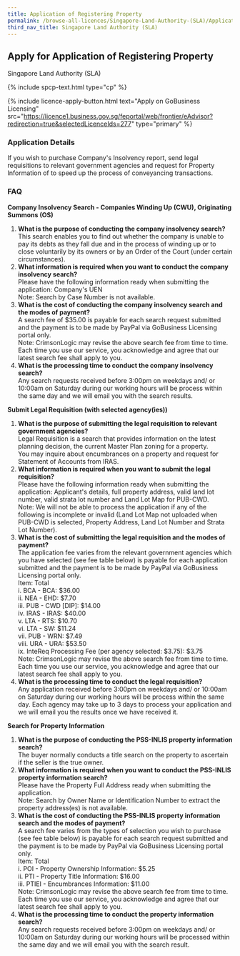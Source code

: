 ```yaml
---
title: Application of Registering Property
permalink: /browse-all-licences/Singapore-Land-Authority-(SLA)/Application-of-Registering-Property
third_nav_title: Singapore Land Authority (SLA)
---
```


## Apply for Application of Registering Property

Singapore Land Authority (SLA)

{% include spcp-text.html type="cp" %}

{% include licence-apply-button.html text="Apply on GoBusiness Licensing" src="https://licence1.business.gov.sg/feportal/web/frontier/eAdvisor?redirection=true&selectedLicenceIds=277" type="primary" %}

<H3>Application Details</H3>

<p>If you wish to purchase Company's Insolvency report, send legal requisitions to relevant government agencies and request for Property Information of to speed up the process of conveyancing transactions.</p>
 <h3>FAQ</h3>
 <p><strong>Company Insolvency Search - Companies Winding Up (CWU), Originating Summons (OS)</strong></p>
 <ol>
 <li><strong>What is the purpose of conducting the company insolvency search?<br /></strong>This search enables you to find out whether the company is unable to pay its debts as they fall due and in the process of winding up or to close voluntarily by its owners or by an Order of the Court (under certain circumstances).</li>
 <li><strong>What information is required when you want to conduct the company insolvency search?<br /></strong>Please have the following information ready when submitting the application: Company's UEN<br />Note: Search by Case Number is not available.</li>
 <li><strong>What is the cost of conducting the company insolvency search and the modes of payment?<br /></strong>A search fee of $35.00 is payable for each search request submitted and the payment is to be made by PayPal via GoBusiness Licensing portal only.<br />Note: CrimsonLogic may revise the above search fee from time to time. Each time you use our service, you acknowledge and agree that our latest search fee shall apply to you.</li>
 <li><strong>What is the processing time to conduct the company insolvency search?<br /></strong>Any search requests received before 3:00pm on weekdays and/ or 10:00am on Saturday during our working hours will be process within the same day and we will email you with the search results.</li>
 </ol>
 <p><strong>Submit Legal Requisition (with selected agency(ies))</strong></p>
 <ol>
 <li><strong>What is the purpose of submitting the legal requisition to relevant government agencies?<br /></strong>Legal Requisition is a search that provides information on the latest planning decision, the current Master Plan zoning for a property.<br />You may inquire about encumbrances on a property and request for Statement of Accounts from IRAS.</li>
 <li><strong>What information is required when you want to submit the legal requisition?<br /></strong>Please have the following information ready when submitting the application: Applicant's details, full property address, valid land lot number, valid strata lot number and Land Lot Map for PUB-CWD.<br />Note: We will not be able to process the application if any of the following is incomplete or invalid (Land Lot Map not uploaded when PUB-CWD is selected, Property Address, Land Lot Number and Strata Lot Number).</li>
 <li><strong>What is the cost of submitting the legal requisition and the modes of payment?<br /></strong>The application fee varies from the relevant government agencies which you have selected (see fee table below) is payable for each application submitted and the payment is to be made by PayPal via GoBusiness Licensing portal only.<br />Item: Total<br />i. BCA - BCA: $36.00<br />ii. NEA - EHD: $7.70<br />iii. PUB - CWD [DIP]: $14.00<br />iv. IRAS - IRAS: $40.00<br />v. LTA - RTS: $10.70<br />vi. LTA - SW: $11.24<br />vii. PUB - WRN: $7.49<br />viii. URA - URA: $53.50<br />ix. InteReq Processing Fee (per agency selected: $3.75): $3.75<br />Note: CrimsonLogic may revise the above search fee from time to time. Each time you use our service, you acknowledge and agree that our latest search fee shall apply to you.</li>
 <li><strong>What is the processing time to conduct the legal requisition?<br /></strong>Any application received before 3:00pm on weekdays and/ or 10:00am on Saturday during our working hours will be process within the same day. Each agency may take up to 3 days to process your application and we will email you the results once we have received it.</li>
 </ol>
 <p><strong>Search for Property Information</strong></p>
 <ol>
 <li><strong>What is the purpose of conducting the PSS-INLIS property information search?<br /></strong>The buyer normally conducts a title search on the property to ascertain if the seller is the true owner.</li>
 <li><strong>What information is required when you want to conduct the PSS-INLIS property information search?<br /></strong>Please have the Property Full Address ready when submitting the application.<br />Note: Search by Owner Name or Identification Number to extract the property address(es) is not available.</li>
 <li><strong>What is the cost of conducting the PSS-INLIS property information search and the modes of payment?<br /></strong>A search fee varies from the types of selection you wish to purchase (see fee table below) is payable for each search request submitted and the payment is to be made by PayPal via GoBusiness Licensing portal only.<br />Item: Total<br />i. POI - Property Ownership Information: $5.25<br />ii. PTI - Property Title Information: $16.00<br />iii. PTIEI - Encumbrances Information: $11.00<br />Note: CrimsonLogic may revise the above search fee from time to time. Each time you use our service, you acknowledge and agree that our latest search fee shall apply to you.</li>
 <li><strong>What is the processing time to conduct the property information search?<br /></strong>Any search requests received before 3:00pm on weekdays and/ or 10:00am on Saturday during our working hours will be processed within the same day and we will email you with the search result.</li>
 </ol>

